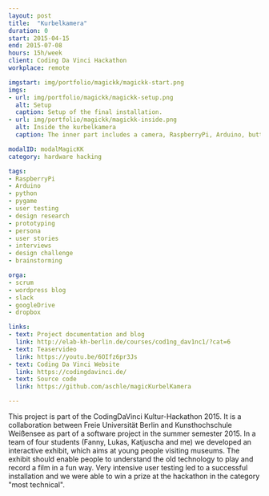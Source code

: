 ```yaml
---
layout: post
title:  "Kurbelkamera"
duration: 0
start: 2015-04-15
end: 2015-07-08
hours: 15h/week
client: Coding Da Vinci Hackathon
workplace: remote

imgstart: img/portfolio/magickk/magickk-start.png
imgs:
- url: img/portfolio/magickk/magickk-setup.png
  alt: Setup
  caption: Setup of the final installation.
- url: img/portfolio/magickk/magickk-inside.png
  alt: Inside the kurbelkamera
  caption: The inner part includes a camera, RaspberryPi, Arduino, buttons and many cables.

modalID: modalMagicKK
category: hardware hacking

tags:
- RaspberryPi
- Arduino
- python
- pygame
- user testing
- design research
- prototyping
- persona
- user stories
- interviews
- design challenge
- brainstorming

orga:
- scrum
- wordpress blog
- slack
- googleDrive
- dropbox

links:
- text: Project documentation and blog
  link: http://elab-kh-berlin.de/courses/cod1ng_dav1nc1/?cat=6
- text: Teaservideo
  link: https://youtu.be/6OIfz6pr3Js
- text: Coding Da Vinci Website
  link: https://codingdavinci.de/
- text: Source code
  link: https://github.com/aschle/magicKurbelKamera

---
```

This project is part of the CodingDaVinci Kultur-Hackathon 2015. It is a collaboration between Freie Universität Berlin and Kunsthochschule Weißensee as part of a software project in the summer semester 2015. In a team of four students (Fanny, Lukas, Katjuscha and me) we developed an interactive exhibit, which aims at young people visiting museums. The exhibit should enable people to understand the old technology to play and record a film in a fun way. Very intensive user testing led to a successful installation and we were able to win a prize at the hackathon in the category "most technical".